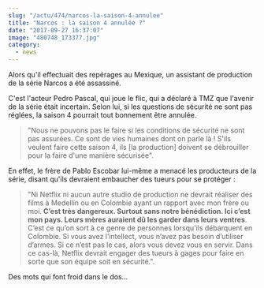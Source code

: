 ```yaml
--- 
slug: "/actu/474/narcos-la-saison-4-annulee"
title: "Narcos : la saison 4 annulée ?"
date: "2017-09-27 16:37:07"
image: "480748_173377.jpg"
category:
  - news
---
```

<p>Alors qu'il effectuait des repérages au Mexique, un assistant de production de la série Narcos a été assassiné.</p>

<p>C'est l'acteur Pedro Pascal, qui joue le flic, qui a déclaré à TMZ que l'avenir de la série était incertain. Selon lui, si les questions de sécurité ne sont pas réglées, la saison 4 pourrait tout bonnement être annulée.</p>

<blockquote>
<p>"Nous ne pouvons pas le faire si les conditions de sécurité ne sont pas assurées. Ce sont de vies humaines dont on parle là ! S'ils veulent faire cette saison 4, ils [la production] doivent se débrouiller pour la faire d'une manière sécurisée".</p>
</blockquote>

<p>En effet, le frère de Pablo Escobar lui-même a menacé les producteurs de la série, disant qu'ils devraient embaucher des tueurs pour se protéger :</p>

<blockquote>
<p>"Ni Netflix ni aucun autre studio de production ne devrait réaliser des films à Medellín ou en Colombie ayant un rapport avec mon frère ou moi.<strong> C’est très dangereux. Surtout sans notre bénédiction. Ici c’est mon pays. Leurs mères auraient dû les garder dans leurs ventres</strong>. C’est ce qu’on sort à ce genre de personnes lorsqu’ils débarquent en Colombie. Si vous avez l’intellect, vous n’avez pas besoin d’utiliser d’armes. Si ce n’est pas le cas, alors vous devez vous en servir. Dans ce cas-là, Netflix devrait engager des tueurs à gages pour faire en sorte que son équipe soit en sécurité.".</p>
</blockquote>

<p>Des mots qui font froid dans le dos...</p>